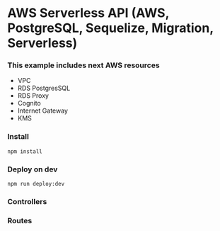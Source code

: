 # AWS Serverless API (AWS, PostgreSQL, Sequelize, Migration, Serverless)

### This example includes next AWS resources
- VPC
- RDS PostgresSQL
- RDS Proxy
- Cognito
- Internet Gateway
- KMS


### Install

    npm install

### Deploy on dev

    npm run deploy:dev

### Controllers

### Routes


